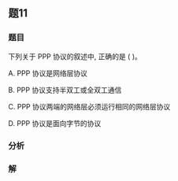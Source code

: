 ## 题11
### 题目
下列关于 PPP 协议的叙述中, 正确的是 ( )。

A. PPP 协议是网络层协议

B. PPP 协议支持半双工或全双工通信

C. PPP 协议两端的网络层必须运行相同的网络层协议

D. PPP 协议是面向字节的协议
### 分析

### 解